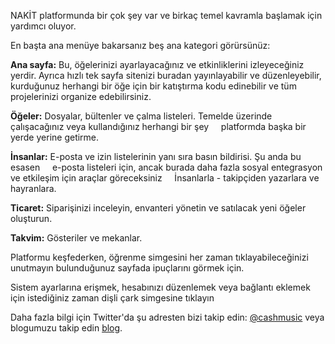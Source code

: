 NAKİT platformunda bir çok şey var ve birkaç temel kavramla başlamak için yardımcı oluyor.

En başta ana menüye bakarsanız beş ana kategori görürsünüz:

 **Ana sayfa:** Bu, öğelerinizi ayarlayacağınız ve etkinliklerini izleyeceğiniz yerdir. Ayrıca hızlı tek sayfa sitenizi buradan yayınlayabilir ve düzenleyebilir, kurduğunuz herhangi bir öğe için bir katıştırma kodu edinebilir ve tüm projelerinizi organize edebilirsiniz.
  
 **Öğeler:** Dosyalar, bültenler ve çalma listeleri. Temelde üzerinde çalışacağınız veya kullandığınız herhangi bir şey
    platformda başka bir yerde yerine getirme.

  **İnsanlar:** E-posta ve izin listelerinin yanı sıra basın bildirisi. Şu anda bu esasen
    e-posta listeleri için, ancak burada daha fazla sosyal entegrasyon ve etkileşim için araçlar göreceksiniz
    İnsanlarla - takipçiden yazarlara ve hayranlara.

 **Ticaret:** Siparişinizi inceleyin, envanteri yönetin ve satılacak yeni öğeler oluşturun.

 **Takvim:** Gösteriler ve mekanlar.


Platformu keşfederken, öğrenme simgesini her zaman tıklayabileceğinizi unutmayın <i class="icon icon-learn"></i> bulunduğunuz sayfada ipuçlarını görmek için. 

Sistem ayarlarına erişmek, hesabınızı düzenlemek veya bağlantı eklemek için istediğiniz zaman dişli çark simgesine tıklayın <i class="icon icon-cog"></i> 

Daha fazla bilgi için Twitter'da şu adresten bizi takip edin: [@cashmusic](http://twitter.com/cashmusic) veya blogumuzu takip edin 
[blog](https://medium.com/cash-music/).
